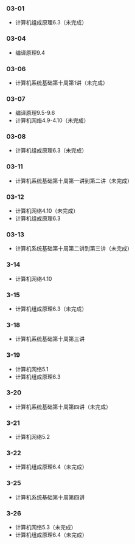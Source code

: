 ### 03-01
* 计算机组成原理6.3（未完成）
### 03-04
* 编译原理9.4
### 03-06
* 计算机系统基础第十周第1讲（未完成）
### 03-07
* 编译原理9.5-9.6
* 计算机网络4.9-4.10（未完成）
### 03-08
* 计算机组成原理6.3（未完成）
### 03-11
* 计算机系统基础第十周第一讲到第二讲（未完成）
### 03-12
* 计算机网络4.10（未完成）
* 计算机组成原理6.3
### 03-13
* 计算机系统基础第十周第二讲到第三讲（未完成）
### 3-14
* 计算机网络4.10
### 3-15
* 计算机组成原理6.3（未完成）
### 3-18
* 计算机系统基础第十周第三讲
### 3-19
* 计算机网络5.1
* 计算机组成原理6.3
### 3-20
* 计算机系统基础第十周第四讲（未完成）
### 3-21
* 计算机网络5.2
### 3-22
* 计算机组成原理6.4（未完成）
### 3-25
* 计算机系统基础第十周第四讲
### 3-26
* 计算机网络5.3（未完成）
* 计算机组成原理6.4（未完成）